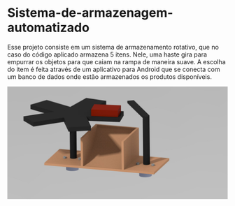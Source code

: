 # Sistema-de-armazenagem-automatizado

Esse projeto consiste em um sistema de armazenamento rotativo, que no caso do código aplicado armazena 5 itens. Nele, uma haste gira para empurrar os objetos para que caiam na rampa de maneira suave. A escolha do item é feita através de um aplicativo para Android que se conecta com um banco de dados onde estão armazenados os produtos disponíveis.

![Logo do Projeto](https://github.com/leonardo-caldeira/Sistema-de-armazenagem-automatizado/blob/main/armazenamento.jpg)
